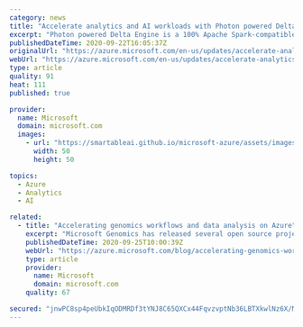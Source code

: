 ```yaml
---
category: news
title: "Accelerate analytics and AI workloads with Photon powered Delta Engine on Azure Databricks"
excerpt: "Photon powered Delta Engine is a 100% Apache Spark-compatible vectorized query engine designed to take advantage of modern CPU architecture for extremely fast parallel processing of data."
publishedDateTime: 2020-09-22T16:05:37Z
originalUrl: "https://azure.microsoft.com/en-us/updates/accelerate-analytics-and-ai-workloads-with-photon-powered-delta-engine-on-azure-databricks/"
webUrl: "https://azure.microsoft.com/en-us/updates/accelerate-analytics-and-ai-workloads-with-photon-powered-delta-engine-on-azure-databricks/"
type: article
quality: 91
heat: 111
published: true

provider:
  name: Microsoft
  domain: microsoft.com
  images:
    - url: "https://smartableai.github.io/microsoft-azure/assets/images/organizations/microsoft.com-50x50.jpg"
      width: 50
      height: 50

topics:
  - Azure
  - Analytics
  - AI

related:
  - title: "Accelerating genomics workflows and data analysis on Azure"
    excerpt: "Microsoft Genomics has released several open source projects on GitHub, including Cromwell on Azure, Genomics Notebooks and Bioconductor support for Azure. We have also made available a growing list of genomics public datasets on the Azure Open Dataset platform"
    publishedDateTime: 2020-09-25T10:00:39Z
    webUrl: "https://azure.microsoft.com/blog/accelerating-genomics-workflows-and-data-analysis-on-azure/"
    type: article
    provider:
      name: Microsoft
      domain: microsoft.com
    quality: 67

secured: "jnwPC8sp4peUbkIqODMRDf3tYNJ8C65QXCx44FqvzvptNb36LBTXkwlNz6X/M1bSzb2umoFciMQS+Wpj24q7f2m/z/p1L12IwMkUkTbe2WWO9GXKQ52ZiGAbDpJmbMJiTowwF1y6z8XOCaiXPACTSI8YUFUYGK4zXg8gL9Qh4Rs9q/4QXIgDUNrJ1DSjQOy6Pt7/IYLA7BqGcYtVEHK1qfth2NtZXWsBKWNnzree6oRMc6Evk/XX4BfSDVytDRXshohEsnzfeGHsIB9/k0AO6jRr/RAjyrs1/rR0QyJcABMh/7coHDucJAuw40n1PLgAOOxBcM5JHpxdFii1VYnmKabhAMUnqsO5u7Na1bzyPBw=;oLSMuPVzUKtWJevlYJpX7A=="
---
```


